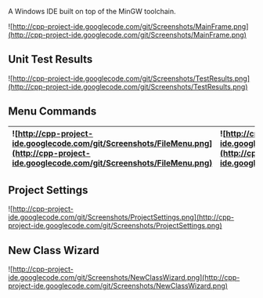 A Windows IDE built on top of the MinGW toolchain.

![http://cpp-project-ide.googlecode.com/git/Screenshots/MainFrame.png](http://cpp-project-ide.googlecode.com/git/Screenshots/MainFrame.png)

## Unit Test Results ##
![http://cpp-project-ide.googlecode.com/git/Screenshots/TestResults.png](http://cpp-project-ide.googlecode.com/git/Screenshots/TestResults.png)

## Menu Commands ##
| ![http://cpp-project-ide.googlecode.com/git/Screenshots/FileMenu.png](http://cpp-project-ide.googlecode.com/git/Screenshots/FileMenu.png) | ![http://cpp-project-ide.googlecode.com/git/Screenshots/EditMenu.png](http://cpp-project-ide.googlecode.com/git/Screenshots/EditMenu.png) | ![http://cpp-project-ide.googlecode.com/git/Screenshots/BuildMenu.png](http://cpp-project-ide.googlecode.com/git/Screenshots/BuildMenu.png) | ![http://cpp-project-ide.googlecode.com/git/Screenshots/ToolsMenu.png](http://cpp-project-ide.googlecode.com/git/Screenshots/ToolsMenu.png) |
|:------------------------------------------------------------------------------------------------------------------------------------------|:------------------------------------------------------------------------------------------------------------------------------------------|:--------------------------------------------------------------------------------------------------------------------------------------------|:--------------------------------------------------------------------------------------------------------------------------------------------|

## Project Settings ##
![http://cpp-project-ide.googlecode.com/git/Screenshots/ProjectSettings.png](http://cpp-project-ide.googlecode.com/git/Screenshots/ProjectSettings.png)

## New Class Wizard ##
![http://cpp-project-ide.googlecode.com/git/Screenshots/NewClassWizard.png](http://cpp-project-ide.googlecode.com/git/Screenshots/NewClassWizard.png)
